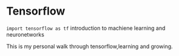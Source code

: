 # Tensorflow

`import tensorflow as tf` introduction to machiene learning and neuronetworks

This is my personal walk through tensorflow,learning and growing.

